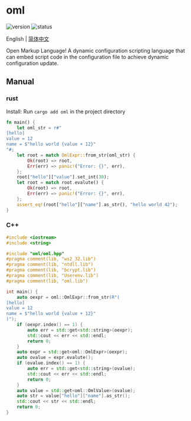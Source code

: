 # oml

![version](https://img.shields.io/badge/dynamic/toml?url=https%3A%2F%2Fraw.githubusercontent.com%2Ffawdlstty%2Foml%2Fmain%2FCargo.toml&query=package.version&label=version)
![status](https://img.shields.io/github/actions/workflow/status/fawdlstty/oml/rust.yml)

English | [简体中文](README.zh_CN.md)

Open Markup Language! A dynamic configuration scripting language that can embed script code in the configuration file to achieve dynamic configuration update.

## Manual

### rust

Install: Run `cargo add oml` in the project directory

```rust
fn main() {
    let oml_str = r#"
[hello]
value = 12
name = $"hello world {value + 12}"
"#;
    let root = match OmlExpr::from_str(oml_str) {
        Ok(root) => root,
        Err(err) => panic!("Error: {}", err),
    };
    root["hello"]["value"].set_int(30);
    let root = match root.evalute() {
        Ok(root) => root,
        Err(err) => panic!("Error: {}", err),
    };
    assert_eq!(root["hello"]["name"].as_str(), "hello world 42");
}
```

### C++

```cpp
#include <iostream>
#include <string>

#include "oml/oml.hpp"
#pragma comment(lib, "ws2_32.lib")
#pragma comment(lib, "ntdll.lib")
#pragma comment(lib, "bcrypt.lib")
#pragma comment(lib, "Userenv.lib")
#pragma comment(lib, "oml.lib")

int main() {
	auto oexpr = oml::OmlExpr::from_str(R"(
[hello]
value = 12
name = $"hello world {value + 12}"
)");
	if (oexpr.index() == 1) {
		auto err = std::get<std::string>(oexpr);
		std::cout << err << std::endl;
		return 0;
	}
	auto expr = std::get<oml::OmlExpr>(oexpr);
	auto ovalue = expr.evalute();
	if (ovalue.index() == 1) {
		auto err = std::get<std::string>(ovalue);
		std::cout << err << std::endl;
		return 0;
	}
	auto value = std::get<oml::OmlValue>(ovalue);
	auto str = value["hello"]["name"].as_str();
	std::cout << str << std::endl;
	return 0;
}
```
